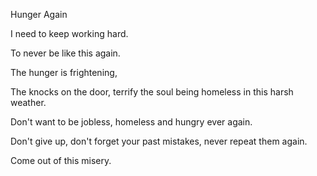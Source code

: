 Hunger Again 

I need to keep working hard.

To never be like this again. 

The hunger is frightening,  

The knocks on the door,  terrify the soul being homeless in this harsh weather. 

Don't want to be jobless,  homeless and hungry ever again.

Don't give up,  don't forget your past mistakes,  never repeat them again. 

Come out of this misery. 